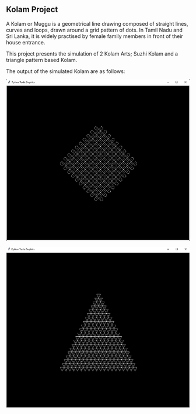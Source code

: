 ## Kolam Project

A Kolam or Muggu is a geometrical line drawing composed of straight lines, curves and loops, drawn around a grid pattern of dots. In Tamil Nadu and Sri Lanka, it is widely practised by female family members in front of their house entrance.

This project presents the simulation of 2 Kolam Arts; Suzhi Kolam and a triangle pattern based Kolam.

The output of the simulated Kolam are as follows:

![](https://github.com/sudoyolo/CollegeProjects/blob/main/Kolam%20Project/20th%20Iteration%20-%20Suzhi%20Kolam.jpg)

![](https://github.com/sudoyolo/CollegeProjects/blob/main/Kolam%20Project/20th%20Iteration%20-%20Triangle%20Kolam.jpg)
